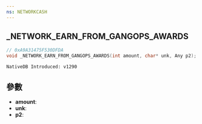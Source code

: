 ```yaml
---
ns: NETWORKCASH
---
```

## _NETWORK_EARN_FROM_GANGOPS_AWARDS

```c
// 0xA9A31475F530DFDA
void _NETWORK_EARN_FROM_GANGOPS_AWARDS(int amount, char* unk, Any p2);
```

```
NativeDB Introduced: v1290
```

## 參數
* **amount**:
* **unk**:
* **p2**:
